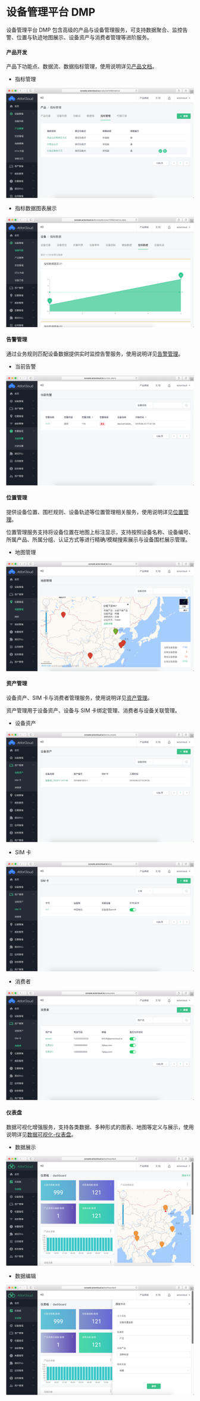 # 设备管理平台 DMP

设备管理平台 DMP 包含高级的产品与设备管理服务，可支持数据聚合、监控告警、位置与轨迹地图展示、设备资产与消费者管理等进阶服务。


#### 产品开发

产品下功能点、数据流、数据指标管理，使用说明详见[产品文档](../device/product.md)。

- 指标管理

![metrics](assets/metrics.png)


- 指标数据图表展示

![metrics_data](assets/metrics_data.png)



#### 告警管理

通过业务规则匹配设备数据提供实时监控告警服务，使用说明详见[告警管理](../alert/alert.md)。


- 当前告警

![alerts](assets/alerts.png)



#### 位置管理

提供设备位置、围栏规则、设备轨迹等位置管理相关服务，使用说明详见[位置管理](../location/location.md)。

位置管理服务支持将设备位置在地图上标注显示，支持按照设备名称、设备编号、所属产品、所属分组、认证方式等进行精确/模糊搜索展示与设备围栏展示管理。

- 地图管理

![map](assets/map.png)


#### 资产管理

设备资产、SIM 卡与消费者管理服务，使用说明详见[资产管理](../assets_manage)。

资产管理用于设备资产、设备与 SIM 卡绑定管理、消费者与设备关联管理。

- 设备资产

![device_assets](assets/device_assets.png)



- SIM 卡

![sim](assets/sim.png)


- 消费者

![consome](assets/consome.png)



#### 仪表盘

数据可视化增强服务，支持各类数据、多种形式的图表、地图等定义与展示，使用说明详见[数据可视化-仪表盘](../data_visualization/dashboard.md)。

- 数据展示

![dashboard](assets/dashboard.png)

- 数据编辑

![dashboard_create](assets/dashboard_create.png)
